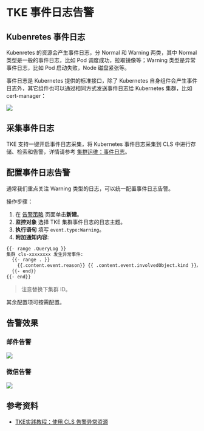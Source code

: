 # TKE 事件日志告警

## Kubenretes 事件日志

Kubenretes 的资源会产生事件日志，分 Normal 和 Warning 两类，其中 Normal 类型是一般的事件日志，比如 Pod 调度成功，拉取镜像等；Warning 类型是异常事件日志，比如 Pod 启动失败，Node 磁盘紧张等。

事件日志是 Kubernetes 提供的标准接口，除了 Kubernetes 自身组件会产生事件日志外，其它组件也可以通过相同方式发送事件日志给 Kubernetes 集群，比如 cert-manager：

![](https://image-host-1251893006.cos.ap-chengdu.myqcloud.com/2025%2F03%2F31%2F20250331200805.png)

## 采集事件日志

TKE 支持一键开启事件日志采集，将 Kubernetes 事件日志采集到 CLS 中进行存储、检索和告警，详情请参考 [集群运维：事件日志](https://cloud.tencent.com/document/product/457/32091)。

## 配置事件日志告警

通常我们重点关注 Warning 类型的日志，可以统一配置事件日志告警。

操作步骤：
1. 在 [告警策略](https://console.cloud.tencent.com/cls/alarm/list) 页面单击**新建**。
2. **监控对象** 选择 TKE 集群事件日志的日志主题。
3. **执行语句** 填写 `event.type:Warning`。
4. **附加通知内容**:

```txt
{{- range .QueryLog }}
集群 cls-xxxxxxxx 发生异常事件:
  {{- range . }}
    {{.content.event.reason}} {{ .content.event.involvedObject.kind }}/{{ .content.event.involvedObject.name }} {{ .content.event.message }}
  {{- end}}
{{- end}}
```

> 注意替换下集群 ID。

其余配置项可按需配置。

## 告警效果

### 邮件告警

![](https://image-host-1251893006.cos.ap-chengdu.myqcloud.com/2025%2F03%2F31%2F20250331204018.png)

### 微信告警

![](https://image-host-1251893006.cos.ap-chengdu.myqcloud.com/2025%2F03%2F31%2F20250331204531.png)

## 参考资料

- [TKE实践教程：使用 CLS 告警异常资源](https://cloud.tencent.com/document/product/457/82037)
